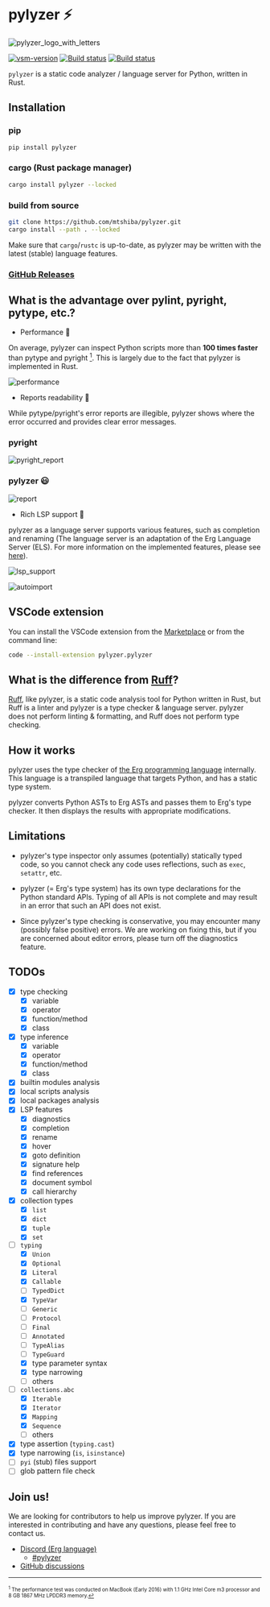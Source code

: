 # pylyzer ⚡

![pylyzer_logo_with_letters](https://raw.githubusercontent.com/mtshiba/pylyzer/main/images/pylyzer-logo-with-letters.png)

<a href="https://marketplace.visualstudio.com/items?itemName=pylyzer.pylyzer" target="_blank" rel="noreferrer noopener nofollow"><img src="https://img.shields.io/visual-studio-marketplace/v/pylyzer.pylyzer?style=flat&amp;label=VS%20Marketplace&amp;logo=visual-studio-code" alt="vsm-version"></a>
<a href="https://github.com/mtshiba/pylyzer/releases"><img alt="Build status" src="https://img.shields.io/github/v/release/mtshiba/pylyzer.svg"></a>
<a href="https://github.com/mtshiba/pylyzer/actions/workflows/rust.yml"><img alt="Build status" src="https://github.com/mtshiba/pylyzer/actions/workflows/rust.yml/badge.svg"></a>

`pylyzer` is a static code analyzer / language server for Python, written in Rust.

## Installation

### pip

```bash
pip install pylyzer
```

### cargo (Rust package manager)

```bash
cargo install pylyzer --locked
```

### build from source

```bash
git clone https://github.com/mtshiba/pylyzer.git
cargo install --path . --locked
```

Make sure that `cargo`/`rustc` is up-to-date, as pylyzer may be written with the latest (stable) language features.

### [GitHub Releases](https://github.com/mtshiba/pylyzer/releases/latest)

## What is the advantage over pylint, pyright, pytype, etc.?

* Performance 🌟

On average, pylyzer can inspect Python scripts more than __100 times faster__ than pytype and pyright [<sup id="f1">1</sup>](#1). This is largely due to the fact that pylyzer is implemented in Rust.

![performance](https://raw.githubusercontent.com/mtshiba/pylyzer/main/images/performance.png)

* Reports readability 📖

While pytype/pyright's error reports are illegible, pylyzer shows where the error occurred and provides clear error messages.

### pyright

![pyright_report](https://raw.githubusercontent.com/mtshiba/pylyzer/main/images/pyright_report.png)

### pylyzer 😃

![report](https://raw.githubusercontent.com/mtshiba/pylyzer/main/images/report.png)

* Rich LSP support 📝

pylyzer as a language server supports various features, such as completion and renaming (The language server is an adaptation of the Erg Language Server (ELS). For more information on the implemented features, please see [here](https://github.com/erg-lang/erg/tree/main/crates/els#readme)).

![lsp_support](https://raw.githubusercontent.com/mtshiba/pylyzer/main/images/lsp_support.png)

![autoimport](https://raw.githubusercontent.com/mtshiba/pylyzer/main/images/autoimport.gif)

## VSCode extension

You can install the VSCode extension from the [Marketplace](https://marketplace.visualstudio.com/items?itemName=pylyzer.pylyzer) or from the command line:

```sh
code --install-extension pylyzer.pylyzer
```

## What is the difference from [Ruff](https://github.com/astral-sh/ruff)?

[Ruff](https://github.com/astral-sh/ruff), like pylyzer, is a static code analysis tool for Python written in Rust, but Ruff is a linter and pylyzer is a type checker & language server.
pylyzer does not perform linting & formatting, and Ruff does not perform type checking.

## How it works

pylyzer uses the type checker of [the Erg programming language](https://erg-lang.org) internally.
This language is a transpiled language that targets Python, and has a static type system.

pylyzer converts Python ASTs to Erg ASTs and passes them to Erg's type checker. It then displays the results with appropriate modifications.

## Limitations

* pylyzer's type inspector only assumes (potentially) statically typed code, so you cannot check any code uses reflections, such as `exec`, `setattr`, etc.

* pylyzer (= Erg's type system) has its own type declarations for the Python standard APIs. Typing of all APIs is not complete and may result in an error that such an API does not exist.

* Since pylyzer's type checking is conservative, you may encounter many (possibly false positive) errors. We are working on fixing this, but if you are concerned about editor errors, please turn off the diagnostics feature.

## TODOs

* [x] type checking
    * [x] variable
    * [x] operator
    * [x] function/method
    * [x] class
* [x] type inference
    * [x] variable
    * [x] operator
    * [x] function/method
    * [x] class
* [x] builtin modules analysis
* [x] local scripts analysis
* [x] local packages analysis
* [x] LSP features
    * [x] diagnostics
    * [x] completion
    * [x] rename
    * [x] hover
    * [x] goto definition
    * [x] signature help
    * [x] find references
    * [x] document symbol
    * [x] call hierarchy
* [x] collection types
    * [x] `list`
    * [x] `dict`
    * [x] `tuple`
    * [x] `set`
* [ ] `typing`
    * [x] `Union`
    * [x] `Optional`
    * [x] `Literal`
    * [x] `Callable`
    * [ ] `TypedDict`
    * [x] `TypeVar`
    * [ ] `Generic`
    * [ ] `Protocol`
    * [ ] `Final`
    * [ ] `Annotated`
    * [ ] `TypeAlias`
    * [ ] `TypeGuard`
    * [x] type parameter syntax
    * [x] type narrowing
    * [ ] others
* [ ] `collections.abc`
    * [x] `Iterable`
    * [x] `Iterator`
    * [x] `Mapping`
    * [x] `Sequence`
    * [ ] others
* [x] type assertion (`typing.cast`)
* [x] type narrowing (`is`, `isinstance`)
* [ ] `pyi` (stub) files support
* [ ] glob pattern file check

## Join us!

We are looking for contributors to help us improve pylyzer. If you are interested in contributing and have any questions, please feel free to contact us.

* [Discord (Erg language)](https://discord.gg/kQBuaSUS46)
    * [#pylyzer](https://discord.com/channels/1006946336433774742/1056815981168697354)
* [GitHub discussions](https://github.com/mtshiba/pylyzer/discussions)

---

<span id="1" style="font-size:x-small"><sup>1</sup> The performance test was conducted on MacBook (Early 2016) with 1.1 GHz Intel Core m3 processor and 8 GB 1867 MHz LPDDR3 memory.[↩](#f1)</span>
